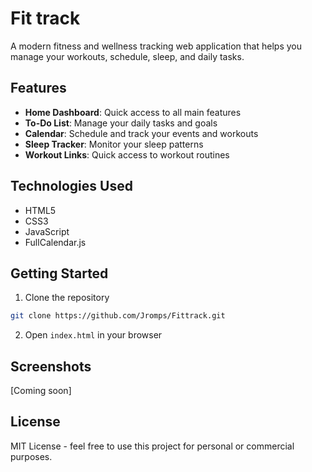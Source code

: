 # Fit track

A modern fitness and wellness tracking web application that helps you manage your workouts, schedule, sleep, and daily tasks.

## Features

- **Home Dashboard**: Quick access to all main features
- **To-Do List**: Manage your daily tasks and goals
- **Calendar**: Schedule and track your events and workouts
- **Sleep Tracker**: Monitor your sleep patterns
- **Workout Links**: Quick access to workout routines

## Technologies Used

- HTML5
- CSS3
- JavaScript
- FullCalendar.js

## Getting Started

1. Clone the repository
```bash
git clone https://github.com/Jromps/Fittrack.git
```

2. Open `index.html` in your browser

## Screenshots

[Coming soon]

## License

MIT License - feel free to use this project for personal or commercial purposes.
